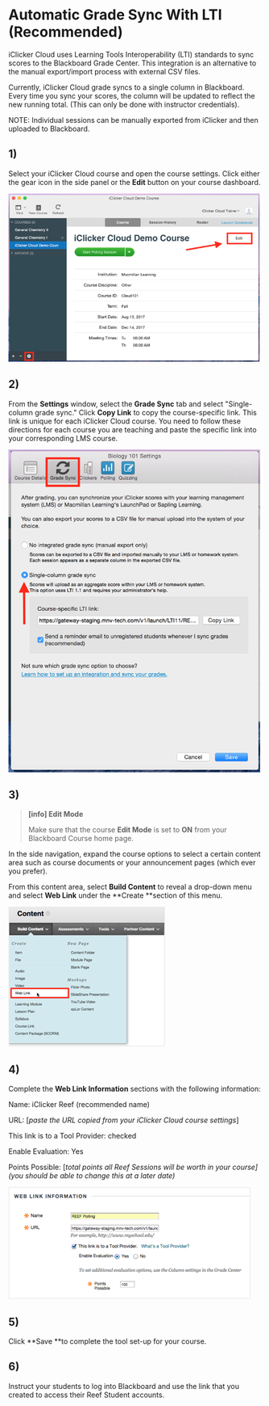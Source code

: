 # Automatic Grade Sync With LTI \(Recommended\)

iClicker Cloud uses Learning Tools Interoperability \(LTI\) standards to sync scores to the Blackboard Grade Center. This integration is an alternative to the manual export/import process with external CSV files.

Currently, iClicker Cloud grade syncs to a single column in Blackboard. Every time you sync your scores, the column will be updated to reflect the new running total. \(This can only be done with instructor credentials\).

NOTE: Individual sessions can be manually exported from iClicker and then uploaded to Blackboard.

## 1\)

Select your iClicker Cloud course and open the course settings. Click either the gear icon in the side panel or the **Edit** button on your course dashboard.

![software demo course screen boxing the &quot;edit&quot; button](/assets/s1.png)

## 2\)

From the **Settings** window, select the **Grade Sync** tab and select "Single-column grade sync." Click **Copy Link** to copy the course-specific link. This link is unique for each iClicker Cloud course. You need to follow these directions for each course you are teaching and paste the specific link into your corresponding LMS course.

![software grade sync portion of settings with single column grade sync selected with reminder option checked](/assets/s2.png)

## 3\)

> **\[info\] Edit Mode**
>
> Make sure that the course **Edit Mode** is set to **ON** from your Blackboard Course home page.

In the side navigation, expand the course options to select a certain content area such as course documents or your announcement pages \(which ever you prefer\).

From this content area, select **Build Content** to reveal a drop-down menu and select **Web Link** under the **Create **section of this menu.

![blackboard content area with web link selected under &quot;build content&quot; drop down](/assets/s3.png)

## 4\)

Complete the **Web Link Information** sections with the following information:

Name: iClicker Reef \(recommended name\)

URL: \[_paste the URL copied from your iClicker Cloud course settings_\]

This link is to a Tool Provider: checked

Enable Evaluation: Yes

Points Possible: \[_total points all Reef Sessions will be worth in your course\] \(you should be able to change this at a later date\)_

![blackboard web link information content build screen with correct example values](/assets/s4.png)

## 5\)

Click **Save **to complete the tool set-up for your course.

## 6\)

Instruct your students to log into Blackboard and use the link that you created to access their Reef Student accounts.

